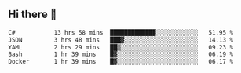 ## Hi there 👋

<!--START_SECTION:waka-->

```txt
C#           13 hrs 58 mins  █████████████░░░░░░░░░░░░   51.95 %
JSON         3 hrs 48 mins   ███▓░░░░░░░░░░░░░░░░░░░░░   14.13 %
YAML         2 hrs 29 mins   ██▒░░░░░░░░░░░░░░░░░░░░░░   09.23 %
Bash         1 hr 39 mins    █▓░░░░░░░░░░░░░░░░░░░░░░░   06.19 %
Docker       1 hr 39 mins    █▓░░░░░░░░░░░░░░░░░░░░░░░   06.17 %
```

<!--END_SECTION:waka-->

<!--
**elpenor23/elpenor23** is a ✨ _special_ ✨ repository because its `README.md` (this file) appears on your GitHub profile.

Here are some ideas to get you started:

- 🔭 I’m currently working on ...
- 🌱 I’m currently learning ...
- 👯 I’m looking to collaborate on ...
- 🤔 I’m looking for help with ...
- 💬 Ask me about ...
- 📫 How to reach me: ...
- 😄 Pronouns: ...
- ⚡ Fun fact: ...
-->
